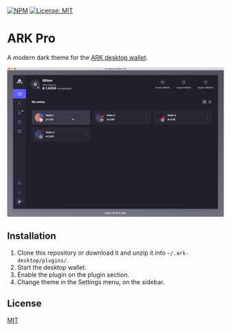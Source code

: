 [![NPM](https://img.shields.io/npm/v/@giliam/ark-pro)](https://www.npmjs.com/package/@giliam/ark-pro) [![License: MIT](https://img.shields.io/npm/l/@giliam/ark-pro)](https://opensource.org/licenses/MIT)

# ARK Pro
A modern dark theme for the [ARK desktop wallet](https://github.com/ArkEcosystem/desktop-wallet).

![Theme Preview](/src/images/github/preview.png)

## Installation

 1. Clone this repository or download it and unzip it into `~/.ark-desktop/plugins/`.
 2. Start the desktop wallet.
 3. Enable the plugin on the plugin section.
 4. Change theme in the Settings menu, on the sidebar.



## License

[MIT](LICENSE)

